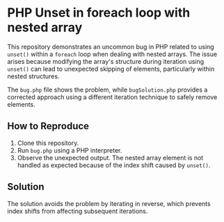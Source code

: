 # PHP Unset in foreach loop with nested array
This repository demonstrates an uncommon bug in PHP related to using `unset()` within a `foreach` loop when dealing with nested arrays.  The issue arises because modifying the array's structure during iteration using `unset()` can lead to unexpected skipping of elements, particularly within nested structures.

The `bug.php` file shows the problem, while `bugSolution.php` provides a corrected approach using a different iteration technique to safely remove elements.

## How to Reproduce
1. Clone this repository.
2. Run `bug.php` using a PHP interpreter.
3. Observe the unexpected output.  The nested array element is not handled as expected because of the index shift caused by `unset()`.

## Solution
The solution avoids the problem by iterating in reverse, which prevents index shifts from affecting subsequent iterations.
